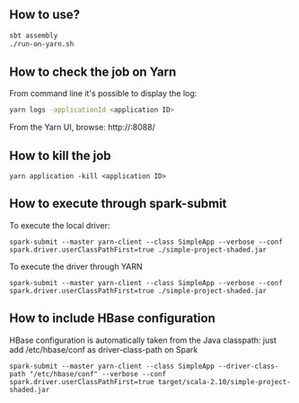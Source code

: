 
## How to use?

```bash
sbt assembly
./run-on-yarn.sh
```

## How to check the job on Yarn

From command line it's possible to display the log:
```bash
yarn logs -applicationId <application ID>
```

From the Yarn UI, browse:
http://<yarn node manager host>:8088/


## How to kill the job

```
yarn application -kill <application ID>
```

## How to execute through spark-submit 

To execute the local driver:

```
spark-submit --master yarn-client --class SimpleApp --verbose --conf spark.driver.userClassPathFirst=true ./simple-project-shaded.jar
```

To execute the driver through YARN

```
spark-submit --master yarn-client --class SimpleApp --verbose --conf spark.driver.userClassPathFirst=true ./simple-project-shaded.jar
```

## How to include HBase configuration

HBase configuration is automatically taken from the Java classpath: just add /etc/hbase/conf as driver-class-path on Spark

```
spark-submit --master yarn-client --class SimpleApp --driver-class-path "/etc/hbase/conf" --verbose --conf spark.driver.userClassPathFirst=true target/scala-2.10/simple-project-shaded.jar
```
